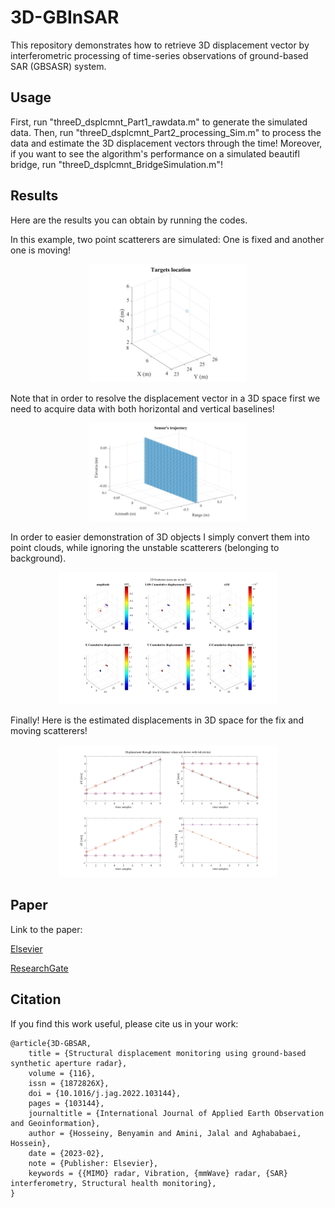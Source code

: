 # 3D-GBInSAR

This repository demonstrates how to retrieve 3D displacement vector by interferometric processing of time-series observations of ground-based SAR (GBSASR) system.
## Usage
First, run "threeD_dsplcmnt_Part1_rawdata.m" to generate the simulated data.
Then, run "threeD_dsplcmnt_Part2_processing_Sim.m" to process the data and estimate the 3D displacement vectors through the time!
Moreover, if you want to see the algorithm's performance on a simulated beautifl bridge, run "threeD_dsplcmnt_BridgeSimulation.m"!

## Results
Here are the results you can obtain by running the codes.

In this example, two point scatterers are simulated: One is fixed and another one is moving!
<p align="center">
 <img src="results/TargetGeometry.jpg" width=50%>
</p>

Note that in order to resolve the displacement vector in a 3D space first we need to acquire data with both horizontal and vertical baselines!
<p align="center">
 <img src="results/AntennaGeometry.jpg" width=50%>
</p>

In order to easier demonstration of 3D objects I simply convert them into point clouds, while ignoring the unstable scatterers (belonging to background).
<p align="center">
 <img src="results/PointCloud.jpg" width=70%>
</p>

Finally! Here is the estimated displacements in 3D space for the fix and moving scatterers!
<p align="center">
 <img src="results/DisplacementVectors.jpg" width=70%>
</p>


## Paper
Link to the paper: 

[Elsevier](https://www.sciencedirect.com/science/article/pii/S1569843222003326) 

[ResearchGate](https://www.researchgate.net/publication/366313295_Structural_displacement_monitoring_using_ground-based_synthetic_aperture_radar)

## Citation
If you find this work useful, please cite us in your work:
```
@article{3D-GBSAR,
	title = {Structural displacement monitoring using ground-based synthetic aperture radar},
	volume = {116},
	issn = {1872826X},
	doi = {10.1016/j.jag.2022.103144},
	pages = {103144},
	journaltitle = {International Journal of Applied Earth Observation and Geoinformation},
	author = {Hosseiny, Benyamin and Amini, Jalal and Aghababaei, Hossein},
	date = {2023-02},
	note = {Publisher: Elsevier},
	keywords = {{MIMO} radar, Vibration, {mmWave} radar, {SAR} interferometry, Structural health monitoring},
}
```
